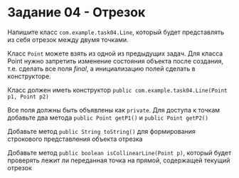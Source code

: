 # Задание 04 - Отрезок

Напишите класс `com.example.task04.Line`, который будет представлять из себя отрезок между двумя точками.

Класс `Point` можете взять из одной из предыдущих задач. Для класса Point нужно запретить изменение состояния объекта после создания,
т.е. сделать все поля *final*, а инициализацию полей сделать в конструкторе.

Класс должен иметь конструктор `public com.example.task04.Line(Point p1, Point p2)`

Все поля должны быть объявлены как `private`. Для доступа к точкам добавьте два метода
`public Point getP1()` и `public Point getP2()`

Добавьте метод `public String toString()` для формирования строкового представления объекта отрезка

Добавьте метод `public boolean isCollinearLine(Point p)`, который будет проверять лежит ли переданная точка на прямой, содержащей
текущий отрезок
